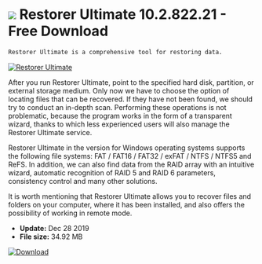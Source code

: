 # ![](https://cdn.softexe.net/static/icon/0/restorer-ultimate-9009.png) Restorer Ultimate 10.2.822.21 - Free Download

```sh
Restorer Ultimate is a comprehensive tool for restoring data.
```
[![Restorer Ultimate](https://gallery.dpcdn.pl/imgc/Tools/85157/g_-_420x350_1.5_-_xdae00d88-89a7-4a77-8295-801e52d16ec0.jpg)](https://softexe.net/win/disks-files/data-recovery/restorer-ultimate:aRRa.html)

After you run Restorer Ultimate, point to the specified hard disk, partition, or external storage medium. Only now we have to choose the option of locating files that can be recovered. If they have not been found, we should try to conduct an in-depth scan. Performing these operations is not problematic, because the program works in the form of a transparent wizard, thanks to which less experienced users will also manage the Restorer Ultimate service.
 
 Restorer Ultimate in the version for Windows operating systems supports the following file systems: FAT / FAT16 / FAT32 / exFAT / NTFS / NTFS5 and ReFS. In addition, we can also find data from the RAID array with an intuitive wizard, automatic recognition of RAID 5 and RAID 6 parameters, consistency control and many other solutions.
 
 It is worth mentioning that Restorer Ultimate allows you to recover files and folders on your computer, where it has been installed, and also offers the possibility of working in remote mode.


- **Update:** Dec 28 2019
- **File size:** 34.92 MB

[![Download](https://cdn.softexe.net/static/img/download.png)](https://softexe.net/win/disks-files/data-recovery/restorer-ultimate:aRRa.html)

